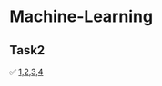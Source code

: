 # Machine-Learning
## Task2
✅ [1,2,3,4](https://github.com/Pablito123qwe/Machine-Learning/commit/a6e9300a178553827a20298ef62cf668e9d649f2)